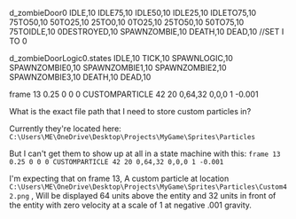 d_zombieDoor0
IDLE,10
IDLE75,10
IDLE50,10
IDLE25,10
IDLETO75,10
75TO50,10
50TO25,10
25TO0,10
0TO25,10
25TO50,10
50TO75,10
75TOIDLE,10
0DESTROYED,10
SPAWNZOMBIE,10
DEATH,10
DEAD,10
//SET I TO 0

d_zombieDoorLogic0.states
IDLE,10
TICK,10
SPAWNLOGIC,10
SPAWNZOMBIE0,10
SPAWNZOMBIE1,10
SPAWNZOMBIE2,10
SPAWNZOMBIE3,10
DEATH,10
DEAD,10

frame 13 0.25 0 0 0 CUSTOMPARTICLE 42 20 0,64,32 0,0,0 1 -0.001

What is the exact file path that I need to store custom particles in?

 Currently they're located here:
`C:\Users\ME\OneDrive\Desktop\Projects\MyGame\Sprites\Particles`

 But I can't get them to show up at all in a state machine with this:
`frame 13 0.25 0 0 0 CUSTOMPARTICLE 42 20 0,64,32 0,0,0 1 -0.001`

 I'm expecting that on frame 13, A custom particle at location `C:\Users\ME\OneDrive\Desktop\Projects\MyGame\Sprites\Particles\Custom42.png` , Will be displayed 64 units above the entity and 32 units in front of the entity with zero velocity at a scale of 1 at negative .001 gravity.